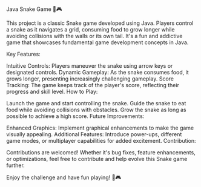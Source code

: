 Java Snake Game 🐍🎮

This project is a classic Snake game developed using Java. Players control a snake as it navigates a grid, consuming food to grow longer while avoiding collisions with the walls or its own tail. It's a fun and addictive game that showcases fundamental game development concepts in Java.

Key Features:

Intuitive Controls: Players maneuver the snake using arrow keys or designated controls.
Dynamic Gameplay: As the snake consumes food, it grows longer, presenting increasingly challenging gameplay.
Score Tracking: The game keeps track of the player's score, reflecting their progress and skill level.
How to Play:

Launch the game and start controlling the snake.
Guide the snake to eat food while avoiding collisions with obstacles.
Grow the snake as long as possible to achieve a high score.
Future Improvements:

Enhanced Graphics: Implement graphical enhancements to make the game visually appealing.
Additional Features: Introduce power-ups, different game modes, or multiplayer capabilities for added excitement.
Contribution:

Contributions are welcomed! Whether it's bug fixes, feature enhancements, or optimizations, feel free to contribute and help evolve this Snake game further.

Enjoy the challenge and have fun playing! 🐍🎮
